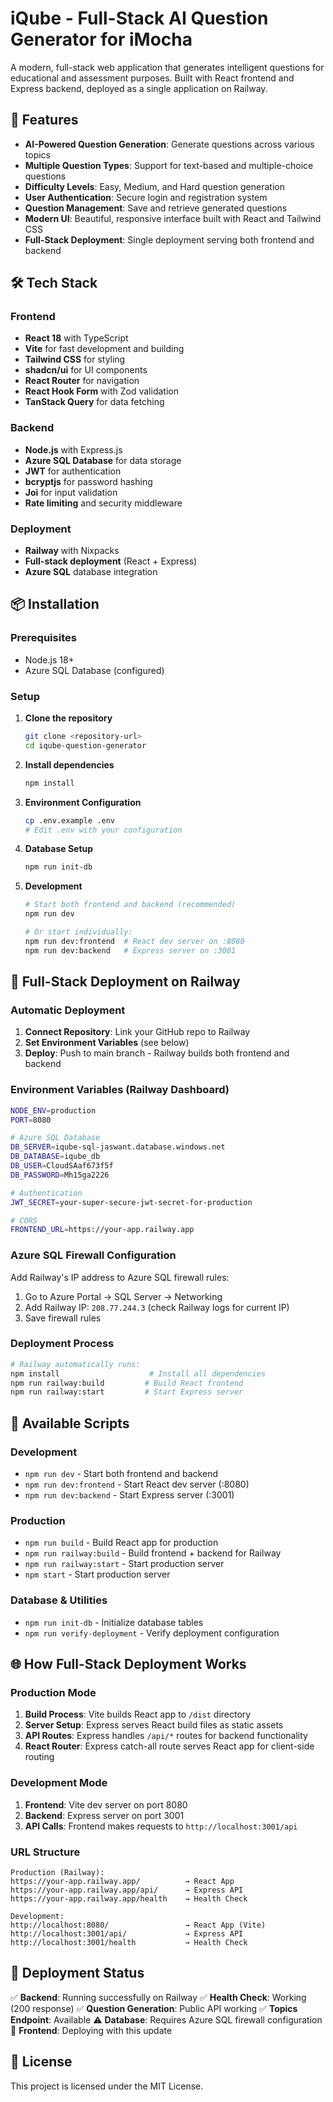 # iQube - Full-Stack AI Question Generator for iMocha

A modern, full-stack web application that generates intelligent questions for educational and assessment purposes. Built with React frontend and Express backend, deployed as a single application on Railway.

## 🚀 Features

- **AI-Powered Question Generation**: Generate questions across various topics
- **Multiple Question Types**: Support for text-based and multiple-choice questions
- **Difficulty Levels**: Easy, Medium, and Hard question generation
- **User Authentication**: Secure login and registration system
- **Question Management**: Save and retrieve generated questions
- **Modern UI**: Beautiful, responsive interface built with React and Tailwind CSS
- **Full-Stack Deployment**: Single deployment serving both frontend and backend

## 🛠️ Tech Stack

### Frontend
- **React 18** with TypeScript
- **Vite** for fast development and building
- **Tailwind CSS** for styling
- **shadcn/ui** for UI components
- **React Router** for navigation
- **React Hook Form** with Zod validation
- **TanStack Query** for data fetching

### Backend
- **Node.js** with Express.js
- **Azure SQL Database** for data storage
- **JWT** for authentication
- **bcryptjs** for password hashing
- **Joi** for input validation
- **Rate limiting** and security middleware

### Deployment
- **Railway** with Nixpacks
- **Full-stack deployment** (React + Express)
- **Azure SQL** database integration

## 📦 Installation

### Prerequisites
- Node.js 18+
- Azure SQL Database (configured)

### Setup

1. **Clone the repository**
   ```bash
   git clone <repository-url>
   cd iqube-question-generator
   ```

2. **Install dependencies**
   ```bash
   npm install
   ```

3. **Environment Configuration**
   ```bash
   cp .env.example .env
   # Edit .env with your configuration
   ```

4. **Database Setup**
   ```bash
   npm run init-db
   ```

5. **Development**
   ```bash
   # Start both frontend and backend (recommended)
   npm run dev

   # Or start individually:
   npm run dev:frontend  # React dev server on :8080
   npm run dev:backend   # Express server on :3001
   ```

## 🚀 Full-Stack Deployment on Railway

### Automatic Deployment
1. **Connect Repository**: Link your GitHub repo to Railway
2. **Set Environment Variables** (see below)
3. **Deploy**: Push to main branch - Railway builds both frontend and backend

### Environment Variables (Railway Dashboard)
```bash
NODE_ENV=production
PORT=8080

# Azure SQL Database
DB_SERVER=iqube-sql-jaswant.database.windows.net
DB_DATABASE=iqube_db
DB_USER=CloudSAaf673f5f
DB_PASSWORD=Mh15ga2226

# Authentication
JWT_SECRET=your-super-secure-jwt-secret-for-production

# CORS
FRONTEND_URL=https://your-app.railway.app
```

### Azure SQL Firewall Configuration
Add Railway's IP address to Azure SQL firewall rules:
1. Go to Azure Portal → SQL Server → Networking
2. Add Railway IP: `208.77.244.3` (check Railway logs for current IP)
3. Save firewall rules

### Deployment Process
```bash
# Railway automatically runs:
npm install                    # Install all dependencies
npm run railway:build         # Build React frontend
npm run railway:start         # Start Express server
```

## 🔧 Available Scripts

### Development
- `npm run dev` - Start both frontend and backend
- `npm run dev:frontend` - Start React dev server (:8080)
- `npm run dev:backend` - Start Express server (:3001)

### Production
- `npm run build` - Build React app for production
- `npm run railway:build` - Build frontend + backend for Railway
- `npm run railway:start` - Start production server
- `npm start` - Start production server

### Database & Utilities
- `npm run init-db` - Initialize database tables
- `npm run verify-deployment` - Verify deployment configuration

## 🌐 How Full-Stack Deployment Works

### Production Mode
1. **Build Process**: Vite builds React app to `/dist` directory
2. **Server Setup**: Express serves React build files as static assets
3. **API Routes**: Express handles `/api/*` routes for backend functionality
4. **React Router**: Express catch-all route serves React app for client-side routing

### Development Mode
1. **Frontend**: Vite dev server on port 8080
2. **Backend**: Express server on port 3001
3. **API Calls**: Frontend makes requests to `http://localhost:3001/api`

### URL Structure
```
Production (Railway):
https://your-app.railway.app/          → React App
https://your-app.railway.app/api/      → Express API
https://your-app.railway.app/health    → Health Check

Development:
http://localhost:8080/                 → React App (Vite)
http://localhost:3001/api/             → Express API
http://localhost:3001/health           → Health Check
```

## 🚀 Deployment Status

✅ **Backend**: Running successfully on Railway
✅ **Health Check**: Working (200 response)
✅ **Question Generation**: Public API working
✅ **Topics Endpoint**: Available
⚠️ **Database**: Requires Azure SQL firewall configuration
🔄 **Frontend**: Deploying with this update

## 📄 License

This project is licensed under the MIT License.
